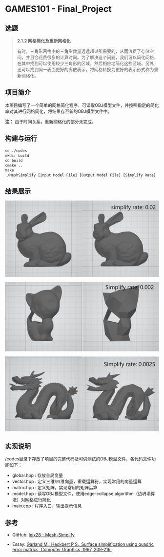 # GAMES101 - Final_Project

## 选题

>**2.1.2 网格简化及重新网格化**
>
>有时，三角形网格中的三角形数量远远超过所需要的，从而浪费了存储空间，并且会花费很多的计算时间。为了解决这个问题，我们可以简化网格，在其中找到可以使用较少三角形的区域，然后相应地简化这些区域。另外，还可以找到同一表面更好的离散表示。将网格转换为更好的表示形式称为重新网格化。

## 项目简介

本项目编写了一个简单的网格简化程序，可读取OBJ模型文件，并按照指定的简化率对其进行网格简化，将结果存至新的OBJ模型文件中。

**注：** 由于时间关系，重新网格化的部分未完成。

## 构建与运行

```
cd ./codes
mkdir build
cd build
cmake ..
make
./MeshSimplify [Input Model File] [Output Model File] [Simplify Rate]
```

## 结果展示

![](images/bunny.png)

![](images/kitten.png)

![](images/dragon.png)

## 实现说明

/codes目录下存放了项目的完整代码及可供测试的OBJ模型文件，各代码文件功能如下：

* global.hpp : 存放全局变量
* vector.hpp : 定义三维/四维向量，重载运算符，实现常用的向量运算
* matrix.hpp : 定义矩阵，实现常用的矩阵运算
* model.hpp :  读写OBJ模型文件，使用edge-collapse algorithm（边坍塌算法）对网格进行简化
* main.cpp : 程序入口，输出提示信息

## 参考

* GitHub: [leix28 - Mesh-Simplify](https://github.com/leix28/Mesh-Simplify)

- Essay: [Garland M., Heckbert P S., Surface simplification using quadric error matrics, Computer Graphics, 1997, 209-216.](./reference/Surface%20Simplification%20Using%20Quadric%20Error%20Metrics_BY_Garland%26Heckbert.pdf)
